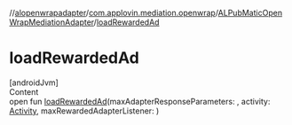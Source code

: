 //[alopenwrapadapter](../../../index.md)/[com.applovin.mediation.openwrap](../index.md)/[ALPubMaticOpenWrapMediationAdapter](index.md)/[loadRewardedAd](load-rewarded-ad.md)



# loadRewardedAd  
[androidJvm]  
Content  
open fun [loadRewardedAd](load-rewarded-ad.md)(maxAdapterResponseParameters: , activity: [Activity](https://developer.android.com/reference/kotlin/android/app/Activity.html), maxRewardedAdapterListener: )  



